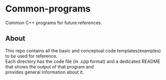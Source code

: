 # Common-programs
Common C++ programs for future references.

## About
This repo contains all the basic and conceptual code templates(examples) to be used for reference.<br>
Each directory has the code file (in .cpp format) and a dedicated README that shows the output of that program and<br>
provides general information about it.
